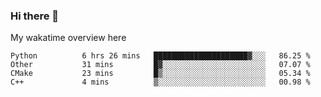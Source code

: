 ### Hi there 👋

<!--
**Jassy930/Jassy930** is a ✨ _special_ ✨ repository because its `README.md` (this file) appears on your GitHub profile.

Here are some ideas to get you started:

- 🔭 I’m currently working on ...
- 🌱 I’m currently learning ...
- 👯 I’m looking to collaborate on ...
- 🤔 I’m looking for help with ...
- 💬 Ask me about ...
- 📫 How to reach me: ...
- 😄 Pronouns: ...
- ⚡ Fun fact: ...
-->

My wakatime overview here
<!--START_SECTION:waka-->
```text
Python          6 hrs 26 mins   █████████████████████▓░░░   86.25 % 
Other           31 mins         █▓░░░░░░░░░░░░░░░░░░░░░░░   07.07 % 
CMake           23 mins         █▒░░░░░░░░░░░░░░░░░░░░░░░   05.34 % 
C++             4 mins          ▒░░░░░░░░░░░░░░░░░░░░░░░░   00.98 % 
```
<!--END_SECTION:waka-->
